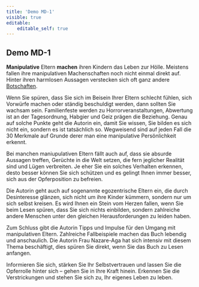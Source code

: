 ```yaml
---
title: 'Demo MD-1'
visible: true
editable:
    editable_self: true
---
```


## Demo MD-1

**Manipulative** Eltern **machen** ihren Kindern das Leben zur Hölle. Meistens fallen ihre manipulativen Machenschaften noch nicht einmal direkt auf. Hinter ihren harmlosen Aussagen verstecken sich oft ganz andere [Botschaften](https://buecherplaza.de).

Wenn Sie spüren, dass Sie sich im Beisein Ihrer Eltern schlecht fühlen, sich Vorwürfe machen oder ständig beschuldigt werden, dann sollten Sie wachsam sein. Familienfeste werden zu Horrorveranstaltungen, Abwertung ist an der Tagesordnung, Habgier und Geiz prägen die Beziehung. Genau auf solche Punkte geht die Autorin ein, damit Sie wissen, Sie bilden es sich nicht ein, sondern es ist tatsächlich so. Wegweisend sind auf jeden Fall die 30 Merkmale auf Grunde derer man eine manipulative Persönlichkeit erkennt.

Bei manchen maniupulativen Eltern fällt auch auf, dass sie absurde Aussagen treffen, Gerüchte in die Welt setzen, die fern jeglicher Realität sind und Lügen verbreiten. Je eher Sie ein solches Verhalten erkennen, desto besser können Sie sich schützen und es gelingt Ihnen immer besser, sich aus der Opferposition zu befreien.

Die Autorin geht auch auf sogenannte egozentrische Eltern ein, die durch Desinteresse glänzen, sich nicht um ihre Kinder kümmern, sondern nur um sich selbst kreisen. Es wird Ihnen ein Stein vom Herzen fallen, wenn Sie beim Lesen spüren, dass Sie sich nichts einbilden, sondern zahlreiche andere Menschen unter den gleichen Herausforderungen zu leiden haben.

Zum Schluss gibt die Autorin Tipps und Impulse für den Umgang mit manipulativen Eltern. Zahlreiche Fallbeispiele machen das Buch lebendig und anschaulich. Die Autorin Frau Nazare-Aga hat sich intensiv mit diesem Thema beschäftigt, dies spüren Sie direkt, wenn Sie das Buch zu Lesen anfangen.

Informieren Sie sich, stärken Sie Ihr Selbstvertrauen und lassen Sie die Opferrolle hinter sich – gehen Sie in Ihre Kraft hinein. Erkennen Sie die Verstrickungen und stehen Sie sich zu, Ihr eigenes Leben zu leben.
